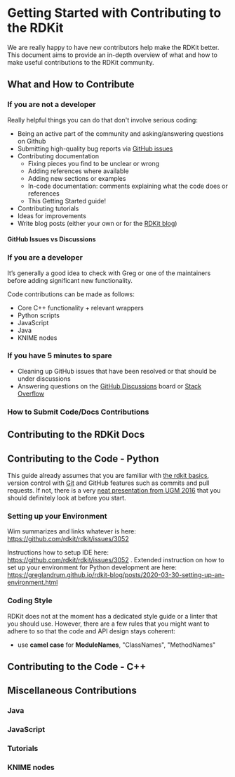 # Getting Started with Contributing to the RDKit

We are really happy to have new contributors help make the RDKit better. This document aims to provide an in-depth overview of what and how to make useful contributions to the RDKit community. 

## What and How to Contribute

### If you are not a developer

Really helpful things you can do that don't involve serious coding:

- Being an active part of the community and asking/answering questions on Github
- Submitting high-quality bug reports via [GitHub issues](https://github.com/rdkit/rdkit/issues)
- Contributing documentation
    - Fixing pieces you find to be unclear or wrong
    - Adding references where available 
    - Adding new sections or examples
    - In-code documentation: comments explaining what the code does or references
    - This Getting Started guide! 
- Contributing tutorials
- Ideas for improvements 
- Write blog posts (either your own or for the [RDKit blog](https://greglandrum.github.io/rdkit-blog/))

#### GitHub Issues vs Discussions

### If you are a developer

It’s generally a good idea to check with Greg or one of the maintainers before adding significant new functionality.

Code contributions can be made as follows:
- Core C++ functionality + relevant wrappers
- Python scripts
- JavaScript
- Java
- KNIME nodes

### If you have 5 minutes to spare 
- Cleaning up GitHub issues that have been resolved or that should be under discussions
- Answering questions on the [GitHub Discussions](https://github.com/rdkit/rdkit/discussions) board or [Stack Overflow](https://stackoverflow.com/questions/tagged/rdkit)

### How to Submit Code/Docs Contributions

## Contributing to the RDKit Docs 

## Contributing to the Code - Python 

This guide already assumes that you are familiar with [the rdkit basics](https://www.rdkit.org/docs/GettingStartedInPython.html), version control with [Git](https://git-scm.com/) and GitHub features such as commits and pull requests. If not, there is a very [neat presentation from UGM 2016](https://github.com/rdkit/UGM_2016/blob/master/Presentations/Landrum_Schneider_GitHub_Git_and_RDKit.pdf) that you should definitely look at before you start.



### Setting up your Environment

Wim summarizes and links whatever is here: https://github.com/rdkit/rdkit/issues/3052

Instructions how to setup IDE here: https://github.com/rdkit/rdkit/issues/3052 . Extended instruction on how to set up your environment for Python development are here: https://greglandrum.github.io/rdkit-blog/posts/2020-03-30-setting-up-an-environment.html



### Coding Style

RDKit does not at the moment has a dedicated style guide or a linter that you should use. However, there are a few rules that you might want to adhere to so that the code and API design stays coherent:

- use **camel case** for **ModuleNames**, "ClassNames", "MethodNames"

## Contributing to the Code - C++

## Miscellaneous Contributions

### Java

### JavaScript

### Tutorials

### KNIME nodes
